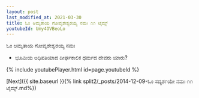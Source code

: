 ```yaml
---
layout: post
last_modified_at: 2021-03-30
title: ಓಂ ಅಮೃತಾಯ ಗೋವೃಶೇಶ್ವರಯ್ಯ ನಮಃ ೧೧ ಟೈಮ್ಸ್
youtubeId: Umy4OVBeoLo
---
```

 
 
 ಓಂ ಅಮೃತಾಯ ಗೋವೃಶೇಶ್ವರಯ್ಯ ನಮಃ  
 
 -  ಭೂಮಿಯ ಅಧಿಪತಿಯಾದ ದೀರ್ಘಕಾಲಿಕ ಧರ್ಮದ ದೇವರು ಯಾರು? 
 
  
 
  
 
 
 
 
 
 


{% include youtubePlayer.html id=page.youtubeId %}
 
[Next]({{ site.baseurl }}{% link  split2/_posts/2014-12-09-ಓಂ ಸದ್ಯರ್ಶಯೇ ನಮಃ ೧೧ ಟೈಮ್ಸ್.md%})
 
